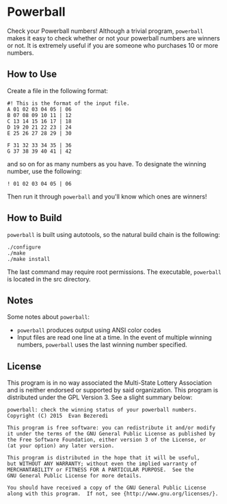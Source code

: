 Powerball
=========
Check your Powerball numbers! Although a trivial program, `powerball` makes it
easy to check whether or not your powerball numbers are winners or not. It is
extremely useful if you are someone who purchases 10 or more numbers.


How to Use
----------
Create a file in the following format:

	#! This is the format of the input file.
	A 01 02 03 04 05 | 06
	B 07 08 09 10 11 | 12
	C 13 14 15 16 17 | 18
	D 19 20 21 22 23 | 24
	E 25 26 27 28 29 | 30

	F 31 32 33 34 35 | 36
	G 37 38 39 40 41 | 42

and so on for as many numbers as you have. To designate the winning number, use
the following:

	! 01 02 03 04 05 | 06

Then run it through `powerball` and you'll know which ones are winners!


How to Build
------------
`powerball` is built using autotools, so the natural build chain is the
following:

	./configure
	./make
	./make install

The last command may require root permissions. The executable, `powerball` is
located in the src directory.


Notes
-----
Some notes about `powerball`:
 * `powerball` produces output using ANSI color codes
 * Input files are read one line at a time. In the event of multiple winning
	numbers, `powerball` uses the last winning number specified.


License
-------
This program is in no way associated the Multi-State Lottery Association and is
neither endorsed or supported by said organization. This program is distributed
under the GPL Version 3. See a slight summary below:

	powerball: check the winning status of your powerball numbers.
	Copyright (C) 2015  Evan Bezeredi

	This program is free software: you can redistribute it and/or modify
	it under the terms of the GNU General Public License as published by
	the Free Software Foundation, either version 3 of the License, or
	(at your option) any later version.

	This program is distributed in the hope that it will be useful,
	but WITHOUT ANY WARRANTY; without even the implied warranty of
	MERCHANTABILITY or FITNESS FOR A PARTICULAR PURPOSE.  See the
	GNU General Public License for more details.

	You should have received a copy of the GNU General Public License
	along with this program.  If not, see {http://www.gnu.org/licenses/}.

